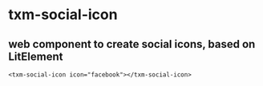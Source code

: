 
# txm-social-icon


## web component to create social icons, based on LitElement

```
<txm-social-icon icon="facebook"></txm-social-icon>
```